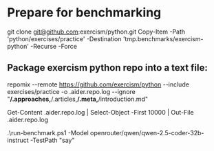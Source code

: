 # Prepare for benchmarking
git clone git@github.com:exercism/python.git
Copy-Item -Path 'python/exercises/practice' -Destination 'tmp.benchmarks/exercism-python' -Recurse -Force

## Package exercism python repo into a text file:

repomix --remote https://github.com/exercism/python --include exercises/practice -o .aider.repo.log --ignore "**/.approaches,**/.articles,**/.meta,**/introduction.md"

Get-Content .aider.repo.log | Select-Object -First 10000 | Out-File .aider.repo.log

.\run-benchmark.ps1 -Model openrouter/qwen/qwen-2.5-coder-32b-instruct -TestPath "say"